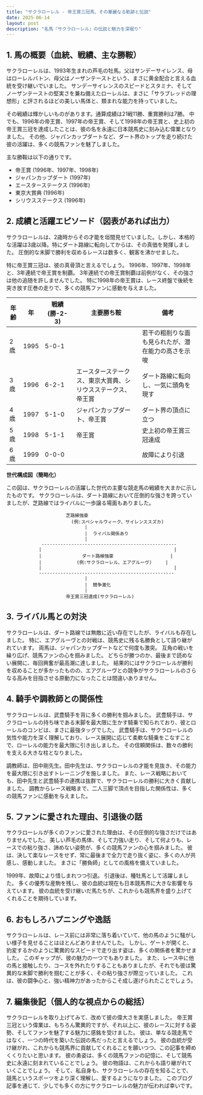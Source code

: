 ```yaml
---
title: "サクラローレル - 帝王賞三冠馬、その華麗なる軌跡と伝説"
date: 2025-06-14
layout: post
description: "名馬『サクラローレル』の伝説と魅力を深堀り"
---
```


## 1. 馬の概要（血統、戦績、主な勝鞍）

サクラローレルは、1993年生まれの芦毛の牡馬。父はサンデーサイレンス、母はローレルバトン、母父はノーザンテーストという、まさに黄金配合と言える血統を受け継いでいました。  サンデーサイレンスのスピードとスタミナ、そしてノーザンテーストの堅実さを兼ね備えたローレルは、まさに「サラブレッドの理想形」と評されるほどの美しい馬体と、類まれな能力を持っていました。

その戦績は輝かしいものがあります。通算成績は21戦11勝、重賞勝利は7勝。  中でも、1996年の帝王賞、1997年の帝王賞、そして1998年の帝王賞と、史上初の帝王賞三冠を達成したことは、彼の名を永遠に日本競馬史に刻み込む偉業となりました。  その他、ジャパンカップダートなど、ダート界のトップを走り続けた彼の活躍は、多くの競馬ファンを魅了しました。

主な勝鞍は以下の通りです。

* 帝王賞 (1996年、1997年、1998年)
* ジャパンカップダート (1997年)
* エースターステークス (1996年)
* 東京大賞典 (1996年)
* シリウスステークス (1996年)


## 2. 成績と活躍エピソード（図表があれば出力）

サクラローレルは、2歳時からその才能を垣間見せていました。しかし、本格的な活躍は3歳以降。特にダート路線に転向してからは、その真価を発揮しました。  圧倒的な末脚で勝利を収めるレースは数多く、観客を沸かせました。

特に帝王賞三冠は、彼の真骨頂と言えるでしょう。  1996年、1997年、1998年と、3年連続で帝王賞を制覇。  3年連続での帝王賞制覇は前例がなく、その強さは他の追随を許しませんでした。  特に1998年の帝王賞は、レース終盤で後続を突き放す圧巻の走りで、多くの競馬ファンに感動を与えました。

| 年齢 | 年 | 戦績(勝-2-3) | 主要勝ち鞍 | 備考 |
|---|---|---|---|---|
| 2歳 | 1995 | 5-0-1 |  | 若干の粗削りな面も見られたが、潜在能力の高さを示唆 |
| 3歳 | 1996 | 6-2-1 | エースターステークス、東京大賞典、シリウスステークス、帝王賞 | ダート路線に転向し、一気に頭角を現す |
| 4歳 | 1997 | 5-1-0 | ジャパンカップダート、帝王賞 | ダート界の頂点に立つ |
| 5歳 | 1998 | 5-1-1 | 帝王賞 | 史上初の帝王賞三冠達成 |
| 6歳 | 1999 | 0-0-0 |  |  故障により引退 |


**世代構成図（簡略化）**

この図は、サクラローレルの活躍した世代の主要な競走馬の戦績を大まかに示したものです。  サクラローレルは、ダート路線において圧倒的な強さを誇っていましたが、芝路線ではライバルに一歩譲る場面もありました。


```
                      芝路線強豪
                        (例:スペシャルウィーク、サイレンススズカ)
                             |
                             |  ライバル関係あり
                             |
             --------------------------------------------------
            |                                                 |
            |               ダート路線強豪                     |
            |             (例:サクラローレル、エアグルーヴ)     |
            |                                                 |
            --------------------------------------------------
                             |
                             |  競争激化
                             |
                      帝王賞三冠達成(サクラローレル)
```


## 3. ライバル馬との対決

サクラローレルは、ダート路線では無敵に近い存在でしたが、ライバルも存在しました。  特に、エアグルーヴとの対戦は、競馬史に残る名勝負として語り継がれています。  両馬は、ジャパンカップダートなどで何度も激突。  互角の戦いを繰り広げ、競馬ファンの心を掴みました。  どちらが勝つのか、最後まで読めない展開に、毎回興奮が最高潮に達しました。  結果的にはサクラローレルが勝利を収めることが多かったものの、エアグルーヴとの競争がサクラローレルのさらなる高みを目指させる原動力になったことは間違いありません。


## 4. 騎手や調教師との関係性

サクラローレルは、武豊騎手を背に多くの勝利を掴みました。  武豊騎手は、サクラローレルの持ち味である末脚を最大限に生かす騎乗で知られており、彼とローレルのコンビは、まさに最強タッグでした。  武豊騎手は、サクラローレルの気性や能力を深く理解しており、レース展開に応じて柔軟な騎乗をこなすことで、ローレルの能力を最大限に引き出しました。  その信頼関係は、数々の勝利を支える大きな柱となりました。

調教師は、田中剛先生。田中先生は、サクラローレルの才能を見抜き、その能力を最大限に引き出すトレーニングを施しました。  また、レース戦略においても、田中先生と武豊騎手の連携は抜群で、サクラローレルの勝利に大きく貢献しました。  調教からレース戦略まで、二人三脚で頂点を目指した関係性は、多くの競馬ファンに感動を与えました。


## 5. ファンに愛された理由、引退後の話

サクラローレルが多くのファンに愛された理由は、その圧倒的な強さだけではありませんでした。  美しい芦毛の馬体、そして力強い走り、そして何よりも、レースでの粘り強さ、諦めない姿勢が、多くの競馬ファンの心を掴みました。  彼は、決して楽なレースをせず、常に最後まで全力で走り抜く姿に、多くの人が共感し、感動しました。  まさに「勝負師」としての風格を備えていました。

1999年、故障により惜しまれつつ引退。  引退後は、種牡馬として活躍しました。  多くの優秀な産駒を残し、彼の血統は現在も日本競馬界に大きな影響を与えています。  彼の血統を受け継いだ馬たちが、これからも競馬界を盛り上げてくれることを期待しています。


## 6. おもしろハプニングや逸話

サクラローレルは、レース前には非常に落ち着いていて、他の馬のように騒がしい様子を見せることはほとんどありませんでした。  しかし、ゲートが開くと、豹変するかのように驚異的なスピードで走り出す姿は、多くの関係者を驚かせました。  このギャップが、彼の魅力の一つでもありました。  また、レース中に他の馬と接触したり、コースを外れたりすることもありましたが、それでも彼は驚異的な末脚で勝利を掴むことが多く、その粘り強さが際立っていました。  これは、彼の闘争心と、強い精神力があったからこそ成し遂げられたことでしょう。


## 7. 編集後記（個人的な視点からの総括）

サクラローレルを取り上げてみて、改めて彼の偉大さを実感しました。  帝王賞三冠という偉業は、もちろん驚異的ですが、それ以上に、彼のレースに対する姿勢、そしてファンを魅了する魅力に感銘を受けました。  彼は、単なる競走馬ではなく、一つの時代を築いた伝説の馬だったと言えるでしょう。  彼の血統が受け継がれ、これからも競馬界に貢献してくれることを願いつつ、この記事を締めくくりたいと思います。  彼の勇姿は、多くの競馬ファンの記憶に、そして競馬史に永遠に刻まれていることでしょう。  彼の物語は、これからも語り継がれていくことでしょう。  そして、私自身も、サクラローレルの存在を知ることで、競馬というスポーツをより深く理解し、愛するようになりました。  このブログ記事を通じて、少しでも多くの方にサクラローレルの魅力が伝われば幸いです。
